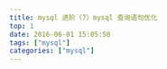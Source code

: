 ```yaml
---
title: mysql 进阶（7）mysql 查询语句优化
top: 1
date: 2016-06-01 15:05:58
tags: ["mysql"]
categories: ["mysql"]
---
```


